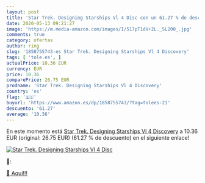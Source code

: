 ```yaml
---
layout: post
title: 'Star Trek. Designing Starships Vl 4 Disc con un 61.27 % de descuento'
date: 2020-05-13 09:21:27
image: 'https://m.media-amazon.com/images/I/517pT1dV+2L._SL200_.jpg'
comments: true
category: ofertas
author: ring
slug: '1858755743-es Star Trek. Designing Starships Vl 4 Discovery'
tags: [ 'tole.es', ]
actualPrice: 10.36 EUR
currency: EUR
price: 10.36
comparePrice: 26.75 EUR
prodname: 'Star Trek. Designing Starships Vl 4 Discovery'
country: 'es'
flag: '🇪🇸'
buyurl: 'https://www.amazon.es/dp/1858755743/?tag=tolees-21'
descuento: '61.27'
average: '10.36'
---
```


En este momento está [Star Trek. Designing Starships Vl 4 Discovery](https://www.amazon.es/dp/1858755743/?tag=tolees-21) a 10.36 EUR (original: 26.75 EUR) (61.27 %  de descuento) en el siguiente enlace!

[![Star Trek. Designing Starships Vl 4 Disc](https://m.media-amazon.com/images/I/517pT1dV+2L._SL200_.jpg)](https://www.amazon.es/dp/1858755743/?tag=tolees-21)

🔎:


[🛒 Aquí!!!](https://www.amazon.es/dp/1858755743/?tag=tolees-21)
